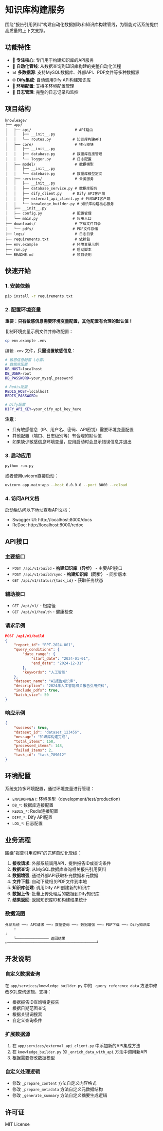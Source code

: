 # 知识库构建服务

围绕"报告引用资料"构建自动化数据抓取和知识库构建管线，为智能对话系统提供高质量的上下文支撑。

## 功能特性

- 🎯 **专注核心**: 专门用于构建知识库的API服务
- 🔄 **自动化管线**: 从数据查询到知识库构建的完整自动化流程
- 📊 **多数据源**: 支持MySQL数据库、外部API、PDF文件等多种数据源
- 🌐 **Dify集成**: 自动调用Dify API构建知识库
- 🔧 **环境配置**: 支持多环境配置管理
- 📝 **日志管理**: 完整的日志记录和监控

## 项目结构

```
knowleage/
├── app/
│   ├── api/                    # API路由
│   │   ├── __init__.py
│   │   └── routes.py          # 知识库构建API
│   ├── core/                   # 核心模块
│   │   ├── __init__.py
│   │   ├── database.py        # 数据库连接管理
│   │   └── logger.py          # 日志配置
│   ├── model/                  # 数据模型
│   │   ├── __init__.py
│   │   └── datebase.py        # 数据库模型定义
│   ├── services/               # 业务服务
│   │   ├── __init__.py
│   │   ├── database_service.py # 数据库服务
│   │   ├── dify_client.py     # Dify API客户端
│   │   ├── external_api_client.py # 外部API客户端
│   │   └── knowledge_builder.py # 知识库构建核心服务
│   ├── __init__.py
│   ├── config.py              # 配置管理
│   └── main.py                # 应用入口
├── downloads/                  # 下载文件目录
│   └── pdfs/                  # PDF文件存储
├── logs/                       # 日志目录
├── requirements.txt            # 依赖包
├── env.example                # 环境变量示例
├── run.py                     # 启动脚本
└── README.md                  # 项目说明
```

## 快速开始

### 1. 安装依赖

```bash
pip install -r requirements.txt
```

### 2. 配置环境变量

**重要：只有敏感信息需要环境变量配置，其他配置有合理的默认值！**

复制环境变量示例文件并修改配置：

```bash
cp env.example .env
```

编辑 `.env` 文件，**只需设置敏感信息**：

```bash
# 敏感信息配置 (必需)
# 数据库配置
DB_HOST=localhost
DB_USER=root
DB_PASSWORD=your_mysql_password

# Redis配置
REDIS_HOST=localhost
REDIS_PASSWORD=

# Dify配置
DIFY_API_KEY=your_dify_api_key_here
```

**注意**：
- 只有敏感信息（IP、用户名、密码、API密钥）需要环境变量配置
- 其他配置（端口、日志级别等）有合理的默认值
- 如果缺少敏感信息环境变量，应用启动时会显示错误信息并退出

### 3. 启动应用

```bash
python run.py
```

或者使用uvicorn直接启动：

```bash
uvicorn app.main:app --host 0.0.0.0 --port 8000 --reload
```

### 4. 访问API文档

启动后访问以下地址查看API文档：

- Swagger UI: http://localhost:8000/docs
- ReDoc: http://localhost:8000/redoc

## API接口

### 主要接口

- `POST /api/v1/build` - **构建知识库（异步）** - 主要API接口
- `POST /api/v1/build/sync` - **构建知识库（同步）** - 同步版本
- `GET /api/v1/status/{task_id}` - 获取任务状态

### 辅助接口

- `GET /api/v1/` - 根路径
- `GET /api/v1/health` - 健康检查

### 请求示例

```json
POST /api/v1/build
{
    "report_id": "RPT-2024-001",
    "query_conditions": {
        "date_range": {
            "start_date": "2024-01-01",
            "end_date": "2024-12-31"
        },
        "keywords": "人工智能"
    },
    "dataset_name": "AI报告知识库",
    "description": "2024年人工智能相关报告引用资料",
    "include_pdfs": true,
    "batch_size": 50
}
```

### 响应示例

```json
{
    "success": true,
    "dataset_id": "dataset_123456",
    "message": "知识库构建完成",
    "total_items": 150,
    "processed_items": 148,
    "failed_items": 2,
    "task_id": "task_789012"
}
```

## 环境配置

系统支持多环境配置，通过环境变量进行管理：

- `ENVIRONMENT`: 环境类型（development/test/production）
- `DB_*`: 数据库连接配置
- `REDIS_*`: Redis连接配置
- `DIFY_*`: Dify API配置
- `LOG_*`: 日志配置

## 业务流程

围绕"报告引用资料"的完整自动化管线：

1. **接收请求**: 外部系统调用API，提供报告ID或查询条件
2. **数据查询**: 从MySQL数据库查询相关报告引用资料
3. **数据增强**: 通过外部API获取补充数据和元数据
4. **文件下载**: 自动下载相关PDF文件到本地
5. **知识库创建**: 调用Dify API创建新的知识库
6. **数据上传**: 批量上传处理后的数据到Dify知识库
7. **结果返回**: 返回知识库ID和构建结果统计

### 数据流图

```
外部系统 ──→ API请求 ──→ 数据查询 ──→ 数据增强 ──→ PDF下载 ──→ Dify知识库
    ↑                                                                    ↓
    └─────────────── 返回结果 ←─────────────────────────────────────────┘
```

## 开发说明

### 自定义数据查询

在 `app/services/knowledge_builder.py` 中的 `_query_reference_data` 方法中修改SQL查询逻辑，支持：

- 根据报告ID查询特定报告
- 根据日期范围查询
- 根据关键词搜索
- 自定义查询条件

### 扩展数据源

1. 在 `app/services/external_api_client.py` 中添加新的API集成方法
2. 在 `knowledge_builder.py` 的 `_enrich_data_with_api` 方法中调用新API
3. 根据需要修改数据模型

### 自定义处理逻辑

- 修改 `_prepare_content` 方法自定义内容格式
- 修改 `_prepare_metadata` 方法自定义元数据结构
- 修改 `_generate_summary` 方法自定义摘要生成逻辑

## 许可证

MIT License
